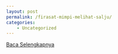 ```yaml
---
layout: post
permalink: /firasat-mimpi-melihat-salju/
categories:
    - Uncategorized
---
```


[Baca Selengkapnya](/02)